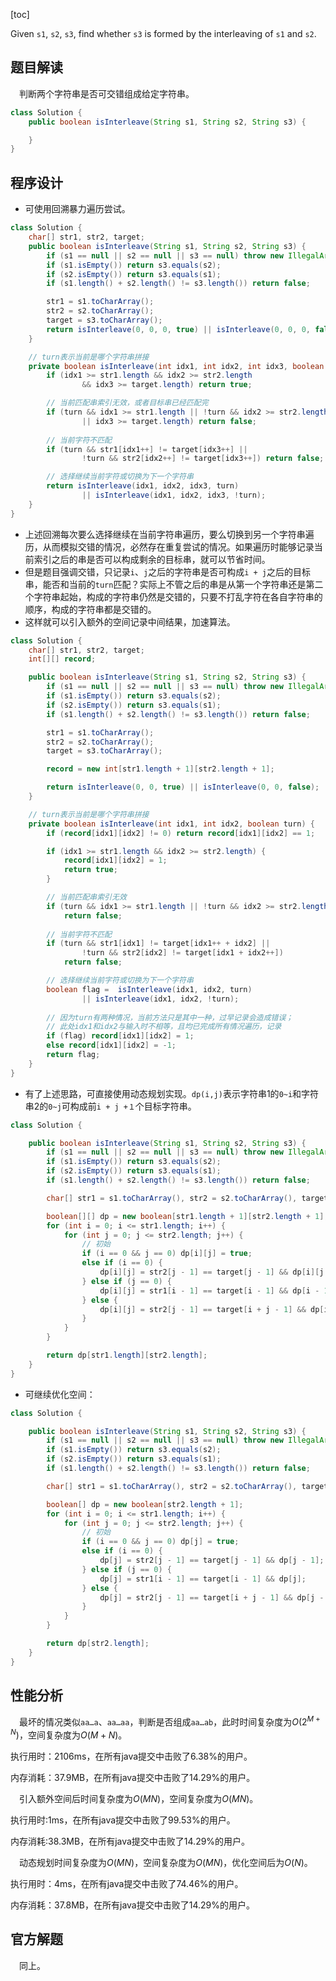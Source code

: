 [toc]

Given `s1`, `s2`, `s3`, find whether `s3` is formed by the interleaving of `s1` and `s2`.



## 题目解读

&emsp;判断两个字符串是否可交错组成给定字符串。

```java
class Solution {
    public boolean isInterleave(String s1, String s2, String s3) {

    }
}
```

## 程序设计

* 可使用回溯暴力遍历尝试。

```java
class Solution {
    char[] str1, str2, target;
    public boolean isInterleave(String s1, String s2, String s3) {
        if (s1 == null || s2 == null || s3 == null) throw new IllegalArgumentException("invalid param");
        if (s1.isEmpty()) return s3.equals(s2);
        if (s2.isEmpty()) return s3.equals(s1);
        if (s1.length() + s2.length() != s3.length()) return false;

        str1 = s1.toCharArray();
        str2 = s2.toCharArray();
        target = s3.toCharArray();
        return isInterleave(0, 0, 0, true) || isInterleave(0, 0, 0, false);
    }

    // turn表示当前是哪个字符串拼接
    private boolean isInterleave(int idx1, int idx2, int idx3, boolean turn) {
        if (idx1 >= str1.length && idx2 >= str2.length 
            	&& idx3 >= target.length) return true;

        // 当前匹配串索引无效，或者目标串已经匹配完
        if (turn && idx1 >= str1.length || !turn && idx2 >= str2.length 
                || idx3 >= target.length) return false;
        
        // 当前字符不匹配
        if (turn && str1[idx1++] != target[idx3++] ||
                !turn && str2[idx2++] != target[idx3++]) return false;

        // 选择继续当前字符或切换为下一个字符串
        return isInterleave(idx1, idx2, idx3, turn)
                || isInterleave(idx1, idx2, idx3, !turn);
    }
}
```

* 上述回溯每次要么选择继续在当前字符串遍历，要么切换到另一个字符串遍历，从而模拟交错的情况，必然存在重复尝试的情况。如果遍历时能够记录当前索引之后的串是否可以构成剩余的目标串，就可以节省时间。
* 但是题目强调交错，只记录`i`、`j`之后的字符串是否可构成`i + j`之后的目标串，能否和当前的`turn`匹配？实际上不管之后的串是从第一个字符串还是第二个字符串起始，构成的字符串仍然是交错的，只要不打乱字符在各自字符串的顺序，构成的字符串都是交错的。
* 这样就可以引入额外的空间记录中间结果，加速算法。

```java
class Solution {
    char[] str1, str2, target;
    int[][] record;

    public boolean isInterleave(String s1, String s2, String s3) {
        if (s1 == null || s2 == null || s3 == null) throw new IllegalArgumentException("invalid param");
        if (s1.isEmpty()) return s3.equals(s2);
        if (s2.isEmpty()) return s3.equals(s1);
        if (s1.length() + s2.length() != s3.length()) return false;

        str1 = s1.toCharArray();
        str2 = s2.toCharArray();
        target = s3.toCharArray();

        record = new int[str1.length + 1][str2.length + 1];

        return isInterleave(0, 0, true) || isInterleave(0, 0, false);
    }

    // turn表示当前是哪个字符串拼接
    private boolean isInterleave(int idx1, int idx2, boolean turn) {
        if (record[idx1][idx2] != 0) return record[idx1][idx2] == 1;

        if (idx1 >= str1.length && idx2 >= str2.length) {
            record[idx1][idx2] = 1;
            return true;
        }

        // 当前匹配串索引无效
        if (turn && idx1 >= str1.length || !turn && idx2 >= str2.length)
            return false;
        
        // 当前字符不匹配
        if (turn && str1[idx1] != target[idx1++ + idx2] ||
                !turn && str2[idx2] != target[idx1 + idx2++])
            return false;

        // 选择继续当前字符或切换为下一个字符串
        boolean flag =  isInterleave(idx1, idx2, turn)
                || isInterleave(idx1, idx2, !turn);
        
        // 因为turn有两种情况，当前方法只是其中一种，过早记录会造成错误；
        // 此处idx1和idx2与输入时不相等，且均已完成所有情况遍历，记录
        if (flag) record[idx1][idx2] = 1;
        else record[idx1][idx2] = -1;
        return flag;
    }
}
```

* 有了上述思路，可直接使用动态规划实现。`dp(i,j)`表示字符串1的`0~i`和字符串2的`0~j`可构成前`i + j +１`个目标字符串。

```java
class Solution {

    public boolean isInterleave(String s1, String s2, String s3) {
        if (s1 == null || s2 == null || s3 == null) throw new IllegalArgumentException("invalid param");
        if (s1.isEmpty()) return s3.equals(s2);
        if (s2.isEmpty()) return s3.equals(s1);
        if (s1.length() + s2.length() != s3.length()) return false;

        char[] str1 = s1.toCharArray(), str2 = s2.toCharArray(), target = s3.toCharArray();

        boolean[][] dp = new boolean[str1.length + 1][str2.length + 1];
        for (int i = 0; i <= str1.length; i++) {
            for (int j = 0; j <= str2.length; j++) {
                // 初始
                if (i == 0 && j == 0) dp[i][j] = true;
                else if (i == 0) {
                    dp[i][j] = str2[j - 1] == target[j - 1] && dp[i][j - 1];
                } else if (j == 0) {
                    dp[i][j] = str1[i - 1] == target[i - 1] && dp[i - 1][j];
                } else {
                    dp[i][j] = str2[j - 1] == target[i + j - 1] && dp[i][j - 1] || str1[i - 1] == target[i + j - 1] && dp[i - 1][j];
                }
            }
        }

        return dp[str1.length][str2.length];
    }
}
```

* 可继续优化空间：

```java
class Solution {

    public boolean isInterleave(String s1, String s2, String s3) {
        if (s1 == null || s2 == null || s3 == null) throw new IllegalArgumentException("invalid param");
        if (s1.isEmpty()) return s3.equals(s2);
        if (s2.isEmpty()) return s3.equals(s1);
        if (s1.length() + s2.length() != s3.length()) return false;

        char[] str1 = s1.toCharArray(), str2 = s2.toCharArray(), target = s3.toCharArray();

        boolean[] dp = new boolean[str2.length + 1];
        for (int i = 0; i <= str1.length; i++) {
            for (int j = 0; j <= str2.length; j++) {
                // 初始
                if (i == 0 && j == 0) dp[j] = true;
                else if (i == 0) {
                    dp[j] = str2[j - 1] == target[j - 1] && dp[j - 1];
                } else if (j == 0) {
                    dp[j] = str1[i - 1] == target[i - 1] && dp[j];
                } else {
                    dp[j] = str2[j - 1] == target[i + j - 1] && dp[j - 1] || str1[i - 1] == target[i + j - 1] && dp[j];
                }
            }
        }

        return dp[str2.length];
    }
}
```

## 性能分析

&emsp;最坏的情况类似`aa…a`、`aa…aa`，判断是否组成`aa…ab`，此时时间复杂度为$O(2^{M + N})$，空间复杂度为$O(M + N)$。

执行用时：2106ms，在所有java提交中击败了6.38%的用户。

内存消耗：37.9MB，在所有java提交中击败了14.29%的用户。

&emsp;引入额外空间后时间复杂度为$O(MN)$，空间复杂度为$O(MN)$。

执行用时:1ms，在所有java提交中击败了99.53%的用户。

内存消耗:38.3MB，在所有java提交中击败了14.29%的用户。

&emsp;动态规划时间复杂度为$O(MN)$，空间复杂度为$O(MN)$，优化空间后为$O(N)$。

执行用时：4ms，在所有java提交中击败了74.46%的用户。

内存消耗：37.8MB，在所有java提交中击败了14.29%的用户。

## 官方解题

&emsp;同上。